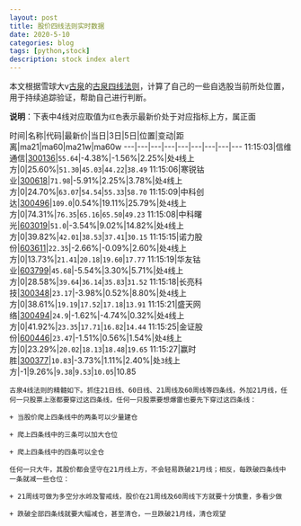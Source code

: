 ```yaml
---
layout: post
title: 股价四线法则实时数据
date: 2020-5-10
categories: blog
tags: [python,stock]
description: stock index alert
---
```



本文根据雪球大v[古泉](https://xueqiu.com/u/7148646888)的[古泉四线法则](https://xueqiu.com/7148646888/130498192)，计算了自己的一些自选股当前所处位置，用于持续追踪验证，帮助自己进行判断。

**说明**：下表中4线对应取值为`红色`表示最新价处于对应指标上方，属正面

时间|名称|代码|最新价|当日|3日|5日|位置|变动|距离|ma21|ma60|ma21w|ma60w
---|---|---|---|---|---|---|---|---
11:15:03|信维通信|[300136](https://xueqiu.com/S/SZ300136)|`55.64`|-4.38%|-1.56%|2.25%|处`4`线上方|0|25.60%|`51.30`|`45.03`|`44.22`|`38.49`
11:15:06|寒锐钴业|[300618](https://xueqiu.com/S/SZ300618)|`71.98`|-5.91%|2.25%|3.78%|处`4`线上方|0|24.70%|`63.07`|`54.54`|`55.33`|`58.70`
11:15:09|中科创达|[300496](https://xueqiu.com/S/SZ300496)|`109.0`|0.54%|19.11%|25.79%|处`4`线上方|0|74.31%|`76.35`|`65.16`|`65.50`|`49.23`
11:15:08|中科曙光|[603019](https://xueqiu.com/S/SH603019)|`51.0`|-3.54%|9.02%|14.82%|处`4`线上方|0|39.82%|`42.01`|`38.53`|`37.41`|`30.15`
11:15:15|诺力股份|[603611](https://xueqiu.com/S/SH603611)|`22.35`|-2.66%|-0.09%|2.60%|处`4`线上方|0|13.73%|`21.41`|`20.18`|`19.60`|`17.77`
11:15:19|华友钴业|[603799](https://xueqiu.com/S/SH603799)|`45.68`|-5.54%|3.30%|5.71%|处`4`线上方|0|28.58%|`39.64`|`36.14`|`35.83`|`31.52`
11:15:18|长亮科技|[300348](https://xueqiu.com/S/SZ300348)|`23.17`|-3.98%|0.52%|8.80%|处`4`线上方|0|38.61%|`19.19`|`17.52`|`17.18`|`13.91`
11:15:21|盛天网络|[300494](https://xueqiu.com/S/SZ300494)|`24.9`|-1.62%|-4.74%|0.32%|处`4`线上方|0|41.92%|`23.35`|`17.71`|`16.82`|`14.44`
11:15:25|金证股份|[600446](https://xueqiu.com/S/SH600446)|`23.47`|-1.51%|0.56%|1.54%|处`4`线上方|0|23.29%|`20.02`|`18.13`|`18.48`|`19.65`
11:15:27|赢时胜|[300377](https://xueqiu.com/S/SZ300377)|`10.83`|-3.73%|1.11%|2.40%|处`3`线上方|-1|9.26%|`9.38`|`9.53`|`10.05`|10.85

```
古泉4线法则的精髓如下。抓住21日线、60日线、21周线及60周线等四条线，外加21月线，任何一只股票上涨都要穿过这四条线，任何一只股票要想爆雷也要先下穿过这四条线：

+ 当股价爬上四条线中的两条可以少量建仓

+ 爬上四条线中的三条可以加大仓位

+ 爬上四条线中的四条可以全仓

任何一只大牛，其股价都会坚守在21月线上方，不会轻易跌破21月线；相反，每跌破四条线中一条就减一些仓位：

+ 21周线可做为多空分水岭及警戒线，股价在21周线及60周线下方就要十分慎重，多看少做

+ 跌破全部四条线就要大幅减仓，甚至清仓，一旦跌破21月线，清仓观望
```